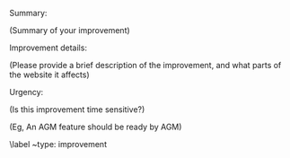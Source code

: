 Summary:

(Summary of your improvement)

Improvement details:

(Please provide a brief description of the improvement, and what parts of the website it affects)

Urgency:

(Is this improvement time sensitive?)

(Eg, An AGM feature should be ready by AGM)

\label ~type: improvement